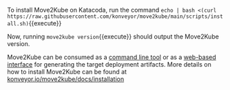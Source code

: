To install Move2Kube on Katacoda, run the command
`echo | bash <(curl https://raw.githubusercontent.com/konveyor/move2kube/main/scripts/install.sh)`{{execute}}

Now, running `move2kube version`{{execute}} should output the Move2Kube version.

Move2Kube can be consumed as a [command line tool](https://konveyor.io/move2kube/getting-started/cli/) or as a [web-based interface](https://konveyor.io/move2kube/getting-started/web-interface/) for generating the target deployment artifacts. More details on how to install Move2Kube can be found at [konveyor.io/move2kube/docs/installation](https://konveyor.io/move2kube/docs/installation)
